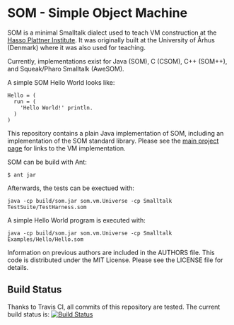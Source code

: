 SOM - Simple Object Machine
===========================

SOM is a minimal Smalltalk dialect used to teach VM construction at the [Hasso
Plattner Institute][SOM]. It was originally built at the University of Århus
(Denmark) where it was also used for teaching.

Currently, implementations exist for Java (SOM), C (CSOM), C++ (SOM++), and
Squeak/Pharo Smalltalk (AweSOM).

A simple SOM Hello World looks like:

```Smalltalk
Hello = (
  run = (
    'Hello World!' println.
  )
)
```

This repository contains a plain Java implementation of SOM, including an implementation of the SOM standard library. Please see the [main project page][SOM] for links to the VM implementation.


SOM can be build with Ant:

    $ ant jar

Afterwards, the tests can be exectued with:

    java -cp build/som.jar som.vm.Universe -cp Smalltalk TestSuite/TestHarness.som
   
A simple Hello World program is executed with:

    java -cp build/som.jar som.vm.Universe -cp Smalltalk Examples/Hello/Hello.som



Information on previous authors are included in the AUTHORS file. This code is
distributed under the MIT License. Please see the LICENSE file for details.

Build Status
------------

Thanks to Travis CI, all commits of this repository are tested.
The current build status is: [![Build Status](https://travis-ci.org/smarr/som-java.png)](https://travis-ci.org/smarr/som-java)

 [SOM]: http://www.hpi.uni-potsdam.de/hirschfeld/projects/som/

